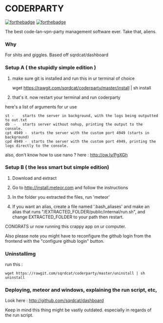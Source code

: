 # CODERPARTY

[![forthebadge](http://forthebadge.com/images/badges/certified-snoop-lion.svg)](http://forthebadge.com)  [![forthebadge](http://forthebadge.com/images/badges/uses-js.svg)](http://forthebadge.com)

The best code-lan-vpn-party management software ever. Take that, aliens.

### Why 
For shits and giggles. Based off sqrdcat/dashboard

### Setup A ( the stupidly simple edition )

1. make sure git is installed and run this in ur terminal of choice

	wget https://rawgit.com/sqrdcat/coderparty/master/install | sh install

3. that's it. now restart your terminal and run coderparty

here's a list of arguments for ur use

	st -	starts the server in background, with the logs being outputted to out.txt
	db  -	starts server without nohup, printing the output to the console.
	cpt 4949 -	starts the server with the custom port 4949 (starts in background)
	cpd 4949 -	starts the server with the custom port 4949, printing the logs directly to the console.

also, don't know how to use nano ? here : http://ow.ly/PgXGh

### Setup B ( the less smart but simple edition)

1. Download and extract

2. Go to http://install.meteor.com and follow the instructions

3. In the folder you extracted the files, run 'meteor'

4. If you want an alias, create a file named '.bash_aliases' and make an alias that runs "/EXTRACTED_FOLDER/public/internal/run.sh", and change EXTRACTED_FOLDER to your path then restart.

CONGRATS ur now running this crappy app on ur computer.

Also please note you might have to reconfigure the github login from the frontend with the "configure github login" button.

### Uninstallimg

run this :

	wget https://rawgit.com/sqrdcat/coderparty/master/uninstall | sh uninstall

### Deploying, meteor and windows, explaining the run script, etc,

Look here : http://github.com/sqrdcat/dashboard

Keep in mind this thing might be vastly outdated. especially in regards of the run script.
